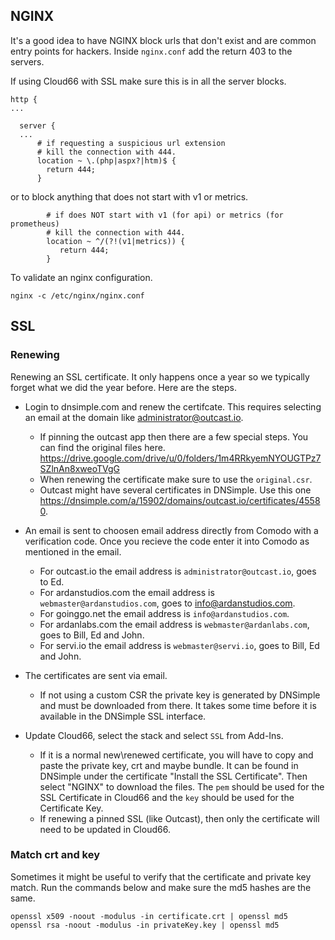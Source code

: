 ## NGINX

It's a good idea to have NGINX block urls that don't exist and are common
entry points for hackers. Inside `nginx.conf` add the return 403 to the
servers.

If using Cloud66 with SSL make sure this is in all the server blocks.

```
http {
...

  server {
  ...
      # if requesting a suspicious url extension
      # kill the connection with 444.
      location ~ \.(php|aspx?|htm)$ {
        return 444;
      }
```

or to block anything that does not start with v1 or metrics.

```
        # if does NOT start with v1 (for api) or metrics (for prometheus)
        # kill the connection with 444.
        location ~ ^/(?!(v1|metrics)) {
           return 444;
        }
```

To validate an nginx configuration.

```
nginx -c /etc/nginx/nginx.conf
```

## SSL

### Renewing

Renewing an SSL certificate. It only happens once a year so we typically
forget what we did the year before. Here are the steps.

- Login to dnsimple.com and renew the certifcate. This requires selecting an email
  at the domain like administrator@outcast.io.

  - If pinning the outcast app then there are a few special steps. You can find the original
    files here. https://drive.google.com/drive/u/0/folders/1m4RRkyemNYOUGTPz7SZlnAn8xweoTVgG
  - When renewing the certificate make sure to use the `original.csr`.
  - Outcast might have several certificates in DNSimple. Use this one https://dnsimple.com/a/15902/domains/outcast.io/certificates/45580.

- An email is sent to choosen email address directly from Comodo with a verification code. Once
  you recieve the code enter it into Comodo as mentioned in the email.

  - For outcast.io the email address is `administrator@outcast.io`, goes to Ed.
  - For ardanstudios.com the email address is `webmaster@ardanstudios.com`, goes to info@ardanstudios.com.
  - For goinggo.net the email address is `info@ardanstudios.com`.
  - For ardanlabs.com the email address is `webmaster@ardanlabs.com`, goes to Bill, Ed and John.
  - For servi.io the email address is `webmaster@servi.io`, goes to Bill, Ed and John.

- The certificates are sent via email.
  - If not using a custom CSR the private key is generated by DNSimple and must be downloaded from there. It takes
    some time before it is available in the DNSimple SSL interface.

- Update Cloud66, select the stack and select `SSL` from Add-Ins.

  - If it is a normal new\renewed certificate, you will have to copy and paste the private key, crt
    and maybe bundle.
    It can be found in DNSimple under the certificate "Install the SSL Certificate". Then select
    "NGINX" to download the files. The `pem` should be used for the SSL Certificate in Cloud66 and the
    `key` should be used for the Certificate Key.
  - If renewing a pinned SSL (like Outcast), then only the certificate will need to be updated in Cloud66.

### Match crt and key

Sometimes it might be useful to verify that the certificate and private key match. Run the commands below
and make sure the md5 hashes are the same.

```
openssl x509 -noout -modulus -in certificate.crt | openssl md5
openssl rsa -noout -modulus -in privateKey.key | openssl md5
```
